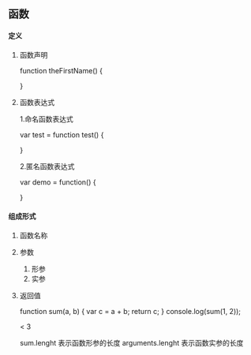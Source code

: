 ## 函数

#### 定义
1. 函数声明

   function theFirstName() {
       
   }
   
2. 函数表达式
    
    1.命名函数表达式

    var test = function test() {
        
    } 
    
    2.匿名函数表达式
    
    var demo = function() {
        
    }
    
#### 组成形式

1. 函数名称

2. 参数

    1. 形参
    2. 实参

3. 返回值


    function sum(a, b) {
        var c = a + b;
        return c;
    }
    console.log(sum(1, 2));
    
    < 3
    
    sum.lenght 表示函数形参的长度
    arguments.lenght 表示函数实参的长度